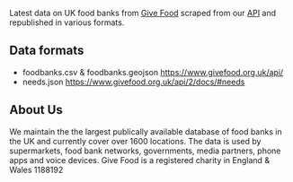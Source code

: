 Latest data on UK food banks from [Give Food](https://www.givefood.org.uk) scraped from our [API](https://www.givefood.org.uk/api/) and republished in various formats.

## Data formats
* foodbanks.csv & foodbanks.geojson https://www.givefood.org.uk/api/
* needs.json https://www.givefood.org.uk/api/2/docs/#needs

## About Us
We maintain the the largest publically available database of food banks in the UK and currently cover over 1600 locations. The data is used by supermarkets, food bank networks, governments, media partners, phone apps and voice devices. Give Food is a registered charity in England & Wales 1188192

